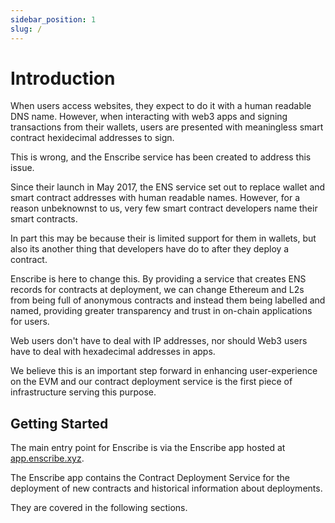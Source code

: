 ```yaml
---
sidebar_position: 1
slug: /
---
```


# Introduction

When users access websites, they expect to do it with a human readable DNS name. However, when interacting with web3 apps and signing transactions from their wallets, users are presented with meaningless smart contract hexidecimal addresses to sign.

This is wrong, and the Enscribe service has been created to address this issue.

Since their launch in May 2017, the ENS service set out to replace wallet and smart contract addresses with human readable names. However, for a reason unbeknownst to us, very few smart contract developers name their smart contracts.

In part this may be because their is limited support for them in wallets, but also its another thing that developers have do to after they deploy a contract.

Enscribe is here to change this. By providing a service that creates ENS records for contracts at deployment, we can change Ethereum and L2s from being full of anonymous contracts and instead them being labelled and named, providing greater transparency and trust in on-chain applications for users.

Web users don't have to deal with IP addresses, nor should Web3 users have to deal with hexadecimal addresses in apps.

We believe this is an important step forward in enhancing user-experience on the EVM and our contract deployment service is the first piece of infrastructure serving this purpose.

## Getting Started

The main entry point for Enscribe is via the Enscribe app hosted at  [app.enscribe.xyz](https://app.enscribe.xyz).

The Enscribe app contains the Contract Deployment Service for the deployment of new contracts and historical information about deployments.

They are covered in the following sections.

